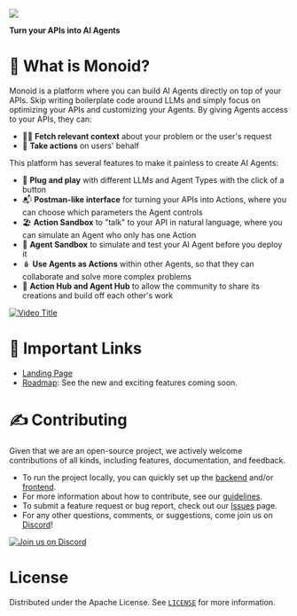 ![](https://lh7-us.googleusercontent.com/fGCG5fGVi_ZLjH-BXVq4NB1Rd8VJHpETC2WD2dIKkNPCGKxh7e8iIz9PBDxhX1gT5jJ4zSDNJyMP_0vrAegrLJOjU4aOA5aJbU9ujSlHLSckFvUdkeEiFPFPB61jlaDdvJ6AjqNQzd0thFK_Q1EUyXWfnA=s2048)

**Turn your APIs into AI Agents**

# 🧐 What is Monoid?

Monoid is a platform where you can build AI Agents directly on top of your APIs. Skip writing boilerplate code around LLMs and simply focus on optimizing your APIs and customizing your Agents. By giving Agents access to your APIs, they can:

- 🕵️‍♂️ **Fetch relevant context** about your problem or the user's request
- 🔁 **Take actions** on users' behalf

This platform has several features to make it painless to create AI Agents:

- 🔌 **Plug and play** with different LLMs and Agent Types with the click of a button
- 📬 **Postman-like interface** for turning your APIs into Actions, where you can choose which parameters the Agent controls
- 🏖️ **Action Sandbox** to "talk" to your API in natural language, where you can simulate an Agent who only has one Action
- 🤖 **Agent Sandbox** to simulate and test your AI Agent before you deploy it
- 🪆 **Use Agents as Actions** within other Agents, so that they can collaborate and solve more complex problems
- 🤝 **Action Hub and Agent Hub** to allow the community to share its creations and build off each other's work

[![Video Title](https://assets-global.website-files.com/654beac0098fd8e25fbdc9a0/6556a4c3366cf1d7dd8d0605_Screenshot%202023-11-16%20at%206.23.50%20PM.png)](https://www.loom.com/share/0dd43d549a2d4287b01bec0d257e6893?sid=4f4d187a-6866-423f-ae9d-e76b63d55b91)
# 🔗 Important Links

- [Landing Page](monoid.so)
- [Roadmap](https://github.com/orgs/monoidspace/projects/2/views/1): See the new and exciting features coming soon. 

# ✍ Contributing

Given that we are an open-source project, we actively welcome contributions of all kinds, including features, documentation, and feedback. 
 
- To run the project locally, you can quickly set up the [backend](example.com) and/or [frontend](example.com). 
- For more information about how to contribute, see our [guidelines](example.com).
- To submit a feature request or bug report, check out our [Issues](https://github.com/monoidspace/monoid/issues) page.
- For any other questions, comments, or suggestions, come join us on [Discord](https://discord.gg/tMW4egr5bR)! 

[![Join us on Discord](https://invidget.switchblade.xyz/nQXP83SNeC)](https://discord.gg/nQXP83SNeC)

# License

Distributed under the Apache License. See [`LICENSE`](./LICENSE) for more information.